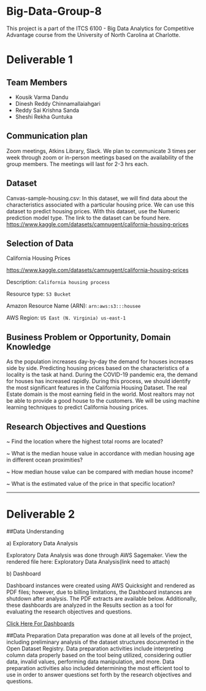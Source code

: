 # Big-Data-Group-8
This project is a part of the ITCS 6100 - Big Data Analytics for Competitive Advantage course from the University of North Carolina at Charlotte.
# Deliverable 1
## Team Members
* Kousik Varma Dandu
* Dinesh Reddy Chinnamallaiahgari
* Reddy Sai Krishna Sanda
* Sheshi Rekha Guntuka
## Communication plan
Zoom meetings, Atkins Library, Slack. 
We plan to communicate 3 times per week through zoom or in-person meetings based on the availability of the group members. The meetings will last for 2-3 hrs each. 
## Dataset
Canvas-sample-housing.csv: In this dataset, we will find data about the characteristics associated with a particular housing price. We can use this dataset to predict housing prices. With this dataset, use the Numeric prediction model type. The link to the dataset can be found here. https://www.kaggle.com/datasets/camnugent/california-housing-prices
## Selection of Data
California Housing Prices

https://www.kaggle.com/datasets/camnugent/california-housing-prices

Description:  ```California housing process```

Resource type: 
```S3 Bucket```

Amazon Resource Name (ARN): 
```arn:aws:s3:::housee```

AWS Region: 
```US East (N. Virginia) us-east-1```

## Business Problem or Opportunity, Domain Knowledge 
As the population increases day-by-day the demand for houses increases side by side. Predicting housing prices based on the characteristics of a locality is the task at hand. During the COVID-19 pandemic era, the demand for houses has increased rapidly. During this process, we should identify the most significant features in the California Housing Dataset. The real Estate domain is the most earning field in the world. Most realtors may not be able to provide a good house to the customers. We will be using machine learning techniques to predict California housing prices.
## Research Objectives and Questions
~ Find the location where the highest total rooms are located?  

~ What is the median house value in accordance with median housing age in different ocean proximities? 

~ How median house value can be compared with median house income?

~ What is the estimated value of the price in that specific location?

-------------------------------------------------------------------------------------------------------------------------------------------------------------------------

# Deliverable 2
##Data Understanding

a) Exploratory Data Analysis

Exploratory Data Analysis was done through AWS Sagemaker. View the rendered file here: Exploratory Data Analysis(link need to attach)

b) Dashboard

Dashboard instances were created using AWS Quicksight and rendered as PDF files; however, due to billing limitations, the Dashboard instances are shutdown after analysis. The PDF extracts are available below. Additionally, these dashboards are analyzed in the Results section as a tool for evaluating the research objectives and questions.

[Click Here For Dashboards](https://github.com/saikrishnasanda/bigdata/blob/main/Project%20Files/AWS%20Quicksight/AWS%20Quicksight.pdf)



##Data Preparation
Data preparation was done at all levels of the project, including preliminary analysis of the dataset structures documented in the Open Dataset Registry. Data preparation activities include interpreting column data properly based on the tool being utilized, considering outlier data, invalid values, performing data manipulation, and more. Data preparation activities also included determining the most efficient tool to use in order to answer questions set forth by the research objectives and questions.
